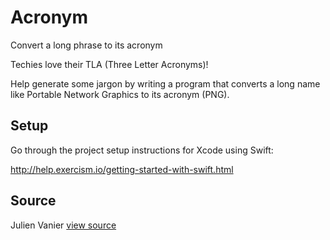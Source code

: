 # Acronym

Convert a long phrase to its acronym

Techies love their TLA (Three Letter Acronyms)!

Help generate some jargon by writing a program that converts a long name
like Portable Network Graphics to its acronym (PNG).


## Setup

Go through the project setup instructions for Xcode using Swift:

http://help.exercism.io/getting-started-with-swift.html


## Source

Julien Vanier [view source](https://github.com/monkbroc)
